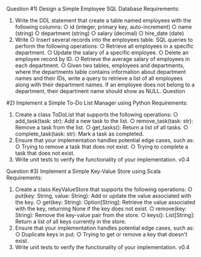  Question #1) Design a Simple Employee SQL Database Requirements:
1. Write the DDL statement that create a table named employees with the following columns:
○ id (integer, primary key, auto-increment)
○ name (string)
○ department (string)
○ salary (decimal)
○ hire_date (date)
2. Write
○ Insert several records into the employees table.
SQL queries to perform the following operations:
○ Retrieve all employees in a specific department.
○ Update the salary of a specific employee.
○ Delete an employee record by ID.
○ Retrieve the average salary of employees in each department.
○ Given two tables, employees and departments, where the departments table
contains information about department names and their IDs, write a query to retrieve a list of all employees along with their department names. If an employee does not belong to a department, their department name should show as NULL.
Question

#2) Implement a Simple To-Do List Manager using Python Requirements:
1. Create a class ToDoList that supports the following operations:
○ add_task(task: str): Add a new task to the list.
○ remove_task(task: str): Remove a task from the list.
○ get_tasks(): Return a list of all tasks.
○ complete_task(task: str): Mark a task as completed.
2. Ensure that your implementation handles potential edge cases, such as:
○ Trying to remove a task that does not exist.
○ Trying to complete a task that does not exist.
3. Write unit tests to verify the functionality of your implementation.
v0.4

 Question #3) Implement a Simple Key-Value Store using Scala Requirements:
1. Create a class KeyValueStore that supports the following operations:
○ put(key: String, value: String): Add or update the value associated
with the key.
○ get(key: String): Option[String]: Retrieve the value associated with
the key, returning None if the key does not exist.
○ remove(key: String): Remove the key-value pair from the store.
○ keys(): List[String]: Return a list of all keys currently in the store.
2. Ensure that your implementation handles potential edge cases, such as:
○ Duplicate keys in put.
○ Trying to get or remove a key that doesn't exist.
3. Write unit tests to verify the functionality of your implementation.
v0.4
